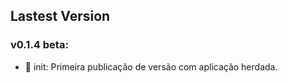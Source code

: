 ## Lastest Version

### v0.1.4 beta:
- :bookmark: init: Primeira publicação de versão com aplicação herdada.
